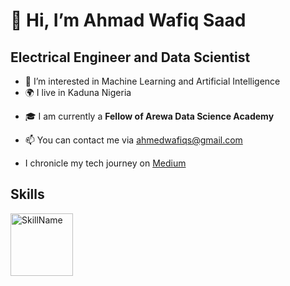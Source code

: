 # 👋 Hi, I’m Ahmad Wafiq Saad
## Electrical Engineer and Data Scientist
- 🧠 I’m interested in Machine Learning and Artificial Intelligence
- :earth_africa: I live in Kaduna Nigeria
* :mortar_board: I am currently a **Fellow of Arewa Data Science Academy**
+ 📫 You can contact me via ahmedwafiqs@gmail.com
- I chronicle my tech journey on [Medium](https://medium.com/@ahmedwafiqs)
   
## Skills ##
<a href="python.org">
  <img src="https://upload.wikimedia.org/wikipedia/commons/c/cf/Python_logo_51.svg" alt="SkillName" width="100" height="100">
</a>
<!---
Waffs/Waffs is a ✨ special ✨ repository because its `README.md` (this file) appears on your GitHub profile.
You can click the Preview link to take a look at your changes.
--->
